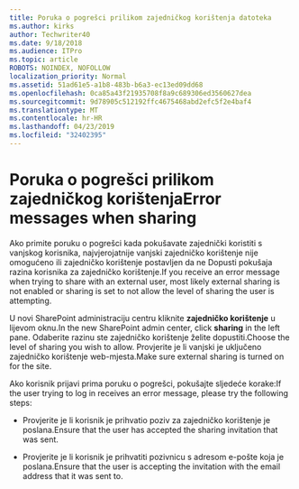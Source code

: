 ```yaml
---
title: Poruka o pogrešci prilikom zajedničkog korištenja datoteka
ms.author: kirks
author: Techwriter40
ms.date: 9/18/2018
ms.audience: ITPro
ms.topic: article
ROBOTS: NOINDEX, NOFOLLOW
localization_priority: Normal
ms.assetid: 51ad61e5-a1b8-483b-b6a3-ec13ed09dd68
ms.openlocfilehash: 0ca85a43f21935708f8a9c689306ed3560627dea
ms.sourcegitcommit: 9d78905c512192ffc4675468abd2efc5f2e4baf4
ms.translationtype: MT
ms.contentlocale: hr-HR
ms.lasthandoff: 04/23/2019
ms.locfileid: "32402395"
---
```

# <a name="error-messages-when-sharing"></a><span data-ttu-id="73f8d-102">Poruka o pogrešci prilikom zajedničkog korištenja</span><span class="sxs-lookup"><span data-stu-id="73f8d-102">Error messages when sharing</span></span>

<span data-ttu-id="73f8d-103">Ako primite poruku o pogrešci kada pokušavate zajednički koristiti s vanjskog korisnika, najvjerojatnije vanjski zajedničko korištenje nije omogućeno ili zajedničko korištenje postavljen da ne Dopusti pokušaja razina korisnika za zajedničko korištenje.</span><span class="sxs-lookup"><span data-stu-id="73f8d-103">If you receive an error message when trying to share with an external user, most likely external sharing is not enabled or sharing is set to not allow the level of sharing the user is attempting.</span></span>
  
<span data-ttu-id="73f8d-104">U novi SharePoint administraciju centru kliknite **zajedničko korištenje** u lijevom oknu.</span><span class="sxs-lookup"><span data-stu-id="73f8d-104">In the  new SharePoint admin center, click **sharing** in the left pane.</span></span> <span data-ttu-id="73f8d-105">Odaberite razinu ste zajedničko korištenje želite dopustiti.</span><span class="sxs-lookup"><span data-stu-id="73f8d-105">Choose the level of sharing you wish to allow.</span></span> <span data-ttu-id="73f8d-106">Provjerite je li vanjski je uključeno zajedničko korištenje web-mjesta.</span><span class="sxs-lookup"><span data-stu-id="73f8d-106">Make sure external sharing is turned on for the site.</span></span> 
  
<span data-ttu-id="73f8d-107">Ako korisnik prijavi prima poruku o pogrešci, pokušajte sljedeće korake:</span><span class="sxs-lookup"><span data-stu-id="73f8d-107">If the user trying to log in receives an error message, please try the following steps:</span></span>
  
- <span data-ttu-id="73f8d-108">Provjerite je li korisnik je prihvatio poziv za zajedničko korištenje je poslana.</span><span class="sxs-lookup"><span data-stu-id="73f8d-108">Ensure that the user has accepted the sharing invitation that was sent.</span></span>
    
- <span data-ttu-id="73f8d-109">Provjerite je li korisnik je prihvatiti pozivnicu s adresom e-pošte koja je poslana.</span><span class="sxs-lookup"><span data-stu-id="73f8d-109">Ensure that the user is accepting the invitation with the email address that it was sent to.</span></span>
    

